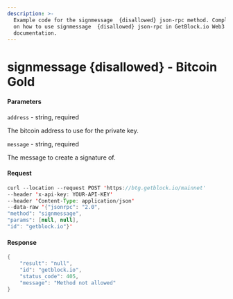 ```yaml
---
description: >-
  Example code for the signmessage  {disallowed} json-rpc method. Сomplete guide
  on how to use signmessage  {disallowed} json-rpc in GetBlock.io Web3
  documentation.
---
```


# signmessage {disallowed} - Bitcoin Gold

#### Parameters

`address` - string, required

The bitcoin address to use for the private key.

`message` - string, required

The message to create a signature of.

#### Request

```java
curl --location --request POST 'https://btg.getblock.io/mainnet' 
--header 'x-api-key: YOUR-API-KEY' 
--header 'Content-Type: application/json' 
--data-raw '{"jsonrpc": "2.0",
"method": "signmessage",
"params": [null, null],
"id": "getblock.io"}'
```

#### Response

```java
{
    "result": "null",
    "id": "getblock.io",
    "status_code": 405,
    "message": "Method not allowed"
}
```
